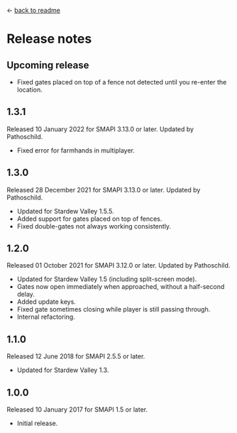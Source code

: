 ﻿← [back to readme](README.md)

# Release notes
## Upcoming release
* Fixed gates placed on top of a fence not detected until you re-enter the location.

## 1.3.1
Released 10 January 2022 for SMAPI 3.13.0 or later. Updated by Pathoschild.

* Fixed error for farmhands in multiplayer.

## 1.3.0
Released 28 December 2021 for SMAPI 3.13.0 or later. Updated by Pathoschild.

* Updated for Stardew Valley 1.5.5.
* Added support for gates placed on top of fences.
* Fixed double-gates not always working consistently.

## 1.2.0
Released 01 October 2021 for SMAPI 3.12.0 or later. Updated by Pathoschild.

* Updated for Stardew Valley 1.5 (including split-screen mode).
* Gates now open immediately when approached, without a half-second delay.
* Added update keys.
* Fixed gate sometimes closing while player is still passing through.
* Internal refactoring.

## 1.1.0
Released 12 June 2018 for SMAPI 2.5.5 or later.

* Updated for Stardew Valley 1.3.

## 1.0.0
Released 10 January 2017 for SMAPI 1.5 or later.

* Initial release.
